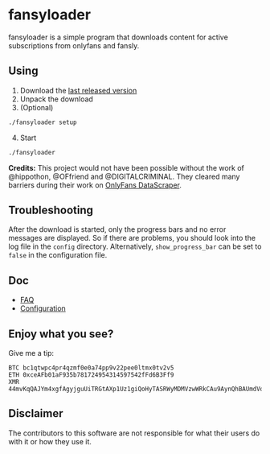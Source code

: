 # fansyloader

fansyloader is a simple program that downloads content for active subscriptions from onlyfans and fansly.

## Using

1. Download the [last released version](https://github.com/montroly/fansyloader/releases)
2. Unpack the download
3. (Optional)

  ```bash
  ./fansyloader setup
  ```

4. Start

  ```bash
  ./fansyloader
  ```

**Credits:** This project would not have been possible without the work of @hippothon, @OFfriend and @DIGITALCRIMINAL.
They cleared many barriers during their work on [OnlyFans DataScraper](https://github.com/DIGITALCRIMINAL/OnlyFans).

## Troubleshooting

After the download is started, only the progress bars and no error messages are displayed. 
So if there are problems, you should look into the log file in the `config` directory. 
Alternatively, `show_progress_bar` can be set to `false` in the configuration file.

## Doc

* [FAQ](./FAQ.md)
* [Configuration](./conf.md)

## Enjoy what you see? 

Give me a tip:

```text
BTC bc1qtwpc4pr4qzmf0e0a74pp9v22pee0ltmx0tv2v5
ETH 0xceAFb01aF935b781724954314597542fFd6B3Ff9
XMR 44mvKqQAJYm4xgfAgyjguUiTRGtAXp1Uz1giQoHyTASRWyMDMVzwWRkCAu9AynQhBAUmdVoUfMqyWVykQ5i9bgFL27tgT8Z
```

## Disclaimer

The contributors to this software are not responsible for what their users do with it or how they use it.

